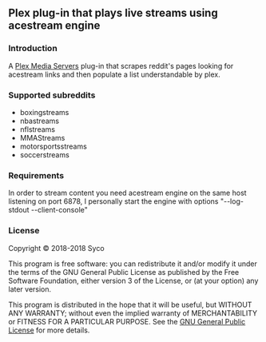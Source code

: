 ## Plex plug-in that plays live streams using acestream engine ##

### Introduction ###
A [Plex Media Servers](https://www.plex.tv/downloads) plug-in that scrapes reddit's pages looking for acestream links and then populate a list understandable by plex.

### Supported subreddits ###
* boxingstreams
* nbastreams
* nflstreams
* MMAStreams
* motorsportsstreams
* soccerstreams

### Requirements ###
In order to stream content you need acestream engine on the same host listening on port 6878, I personally start the engine with options "--log-stdout --client-console"

### License ###
Copyright © 2018-2018 Syco

This program is free software: you can redistribute it and/or modify it under the terms of the GNU General Public License as published by the Free Software Foundation, either version 3 of the License, or (at your option) any later version.

This program is distributed in the hope that it will be useful, but WITHOUT ANY WARRANTY; without even the implied warranty of MERCHANTABILITY or FITNESS FOR A PARTICULAR PURPOSE. See the [GNU General Public License](http://www.gnu.org/copyleft/gpl.html) for more details.
